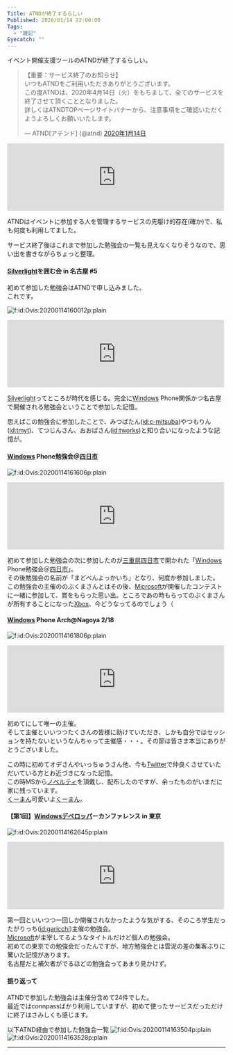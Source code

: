 ```yaml
---
Title: ATNDが終了するらしい
Published: 2020/01/14 22:00:00
Tags:
  - "雑記"
Eyecatch: ""
---
```

<p>イベント開催支援ツールのATNDが終了するらしい。</p>

<p><blockquote class="twitter-tweet" data-lang="ja"><p lang="ja" dir="ltr">【重要：サービス終了のお知らせ】<br>いつもATNDをご利用いただきありがとうございます。<br>この度ATNDは、2020年4月14日（火）をもちまして、全てのサービスを終了させて頂くこととなりました。<br>詳しくはATNDTOPページサイトバナーから、注意事項をご確認いただくようよろしくお願いいたします。</p>&mdash; ATND[アテンド] (@atnd) <a href="https://twitter.com/atnd/status/1216971766209417216?ref_src=twsrc%5Etfw">2020年1月14日</a></blockquote><script async src="https://platform.twitter.com/widgets.js" charset="utf-8"></script></p>

<p><iframe src="https://hatenablog-parts.com/embed?url=https%3A%2F%2Fatnd.org%2F" title="イベント開催支援ツール アテンド : ATND" class="embed-card embed-webcard" scrolling="no" frameborder="0" style="display: block; width: 100%; height: 155px; max-width: 500px; margin: 10px 0px;"></iframe></p>

<p>ATNDはイベントに参加する人を管理するサービスの先駆け的存在(確か)で、私も何度も利用してました。</p>

<p>サービス終了後はこれまで参加した勉強会の一覧も見えなくなりそうなので、思い出を書きながらちょっと整理。</p>

<h4><a class="keyword" href="http://d.hatena.ne.jp/keyword/Silverlight">Silverlight</a>を囲む会 in 名古屋 #5</h4>

<p>初めて参加した勉強会はATNDで申し込みました。<br/>
これです。</p>

<p><span itemscope itemtype="http://schema.org/Photograph"><img src="20200114160012.png" alt="f:id:Ovis:20200114160012p:plain" title="f:id:Ovis:20200114160012p:plain" class="hatena-fotolife" itemprop="image"></span></p>

<p><iframe src="https://hatenablog-parts.com/embed?url=https%3A%2F%2Fatnd.org%2Fevents%2F19746" title="Silverlightを囲む会in名古屋 #5 : ATND" class="embed-card embed-webcard" scrolling="no" frameborder="0" style="display: block; width: 100%; height: 155px; max-width: 500px; margin: 10px 0px;"></iframe></p>

<p><a class="keyword" href="http://d.hatena.ne.jp/keyword/Silverlight">Silverlight</a>ってところが時代を感じる。完全に<a class="keyword" href="http://d.hatena.ne.jp/keyword/Windows">Windows</a> Phone関係かつ名古屋で開催される勉強会ということで参加した記憶。</p>

<p>思えばこの勉強会に参加したことで、みつばたん(<a href="http://blog.hatena.ne.jp/c-mitsuba/">id:c-mitsuba</a>)やつもりん(<a href="http://blog.hatena.ne.jp/tmyt/">id:tmyt</a>)、てつじんさん、おおばさん(<a href="http://blog.hatena.ne.jp/tworks/">id:tworks</a>)と知り合いになったような記憶が。</p>

<h4><a class="keyword" href="http://d.hatena.ne.jp/keyword/Windows">Windows</a> Phone勉強会＠<a class="keyword" href="http://d.hatena.ne.jp/keyword/%BB%CD%C6%FC%BB%D4">四日市</a></h4>

<p><span itemscope itemtype="http://schema.org/Photograph"><img src="20200114161606.png" alt="f:id:Ovis:20200114161606p:plain" title="f:id:Ovis:20200114161606p:plain" class="hatena-fotolife" itemprop="image"></span></p>

<p><iframe src="https://hatenablog-parts.com/embed?url=https%3A%2F%2Fatnd.org%2Fevents%2F21546" title="Windows Phone勉強会＠四日市 : ATND" class="embed-card embed-webcard" scrolling="no" frameborder="0" style="display: block; width: 100%; height: 155px; max-width: 500px; margin: 10px 0px;"></iframe></p>

<p>初めて参加した勉強会の次に参加したのが<a class="keyword" href="http://d.hatena.ne.jp/keyword/%BB%B0%BD%C5%B8%A9">三重県</a><a class="keyword" href="http://d.hatena.ne.jp/keyword/%BB%CD%C6%FC%BB%D4">四日市</a>で開かれた「<a class="keyword" href="http://d.hatena.ne.jp/keyword/Windows">Windows</a> Phone勉強会＠<a class="keyword" href="http://d.hatena.ne.jp/keyword/%BB%CD%C6%FC%BB%D4">四日市</a>」。<br/>
その後勉強会の名前が「まどべんよっかいち」となり、何度か参加しました。<br/>
この勉強会の主催ののぶくまさんとはその後、<a class="keyword" href="http://d.hatena.ne.jp/keyword/Microsoft">Microsoft</a>が開催したコンテストに一緒に参加して、賞をもらった思い出。ところであの時もらってのぶくまさんが所有することになった<a class="keyword" href="http://d.hatena.ne.jp/keyword/Xbox">Xbox</a>、今どうなってるのでしょう（</p>

<h4><a class="keyword" href="http://d.hatena.ne.jp/keyword/Windows">Windows</a> Phone Arch@Nagoya 2/18</h4>

<p><span itemscope itemtype="http://schema.org/Photograph"><img src="20200114161806.png" alt="f:id:Ovis:20200114161806p:plain" title="f:id:Ovis:20200114161806p:plain" class="hatena-fotolife" itemprop="image"></span></p>

<p><iframe src="https://hatenablog-parts.com/embed?url=https%3A%2F%2Fatnd.org%2Fevents%2F22938" title="Windows Phone Arch@Nagoya 2/18 : ATND" class="embed-card embed-webcard" scrolling="no" frameborder="0" style="display: block; width: 100%; height: 155px; max-width: 500px; margin: 10px 0px;"></iframe></p>

<p>初めてにして唯一の主催。<br/>
そして主催といいつつたくさんの皆様に助けていただき、しかも自分ではセッションを持たないというなんちゃって主催感・・・。その節は皆さま本当にありがとうございました。</p>

<p>この時に初めてオデさんやいっちゅうさん他、今も<a class="keyword" href="http://d.hatena.ne.jp/keyword/Twitter">Twitter</a>で仲良くさせていただいている方とお近づきになった記憶。<br/>
この時MSから<a class="keyword" href="http://d.hatena.ne.jp/keyword/%A5%CE%A5%D9%A5%EB%A5%C6%A5%A3">ノベルティ</a>を頂戴し、配布したのですが、余ったものがいまだに家に残っています。<br/>
<a class="keyword" href="http://d.hatena.ne.jp/keyword/%A4%AF%A1%BC%A4%DE%A4%F3">くーまん</a>可愛いよ<a class="keyword" href="http://d.hatena.ne.jp/keyword/%A4%AF%A1%BC%A4%DE%A4%F3">くーまん</a>。</p>

<h4>【第1回】<a class="keyword" href="http://d.hatena.ne.jp/keyword/Windows">Windows</a><a class="keyword" href="http://d.hatena.ne.jp/keyword/%A5%C7%A5%D9%A5%ED%A5%C3%A5%D1">デベロッパ</a>ーカンファレンス in 東京</h4>

<p><span itemscope itemtype="http://schema.org/Photograph"><img src="20200114162645.png" alt="f:id:Ovis:20200114162645p:plain" title="f:id:Ovis:20200114162645p:plain" class="hatena-fotolife" itemprop="image"></span></p>

<p><iframe src="https://hatenablog-parts.com/embed?url=https%3A%2F%2Fatnd.org%2Fevents%2F32054" title="【第1回】Windowsデベロッパーカンファレンス in 東京 : ATND" class="embed-card embed-webcard" scrolling="no" frameborder="0" style="display: block; width: 100%; height: 155px; max-width: 500px; margin: 10px 0px;"></iframe></p>

<p>第一回といいつつ一回しか開催されなかったような気がする、そのころ学生だったがりっち(<a href="http://blog.hatena.ne.jp/garicchi/">id:garicchi</a>)主催の勉強会。<br/>
<a class="keyword" href="http://d.hatena.ne.jp/keyword/Microsoft">Microsoft</a>が主宰してるようなタイトルだけど個人の勉強会。<br/>
初めての東京での勉強会だったんですが、地方勉強会とは雲泥の差の集客ぶりに驚いた記憶があります。<br/>
名古屋だと補欠者がでるほどの勉強会ってあまり見かけず。</p>

<h4>振り返って</h4>

<p>ATNDで参加した勉強会は主催分含めて24件でした。<br/>
最近ではconnpassばかり利用していますが、初めて使ったサービスだっただけに終了はさみしくも感じます。</p>

<p>以下ATND経由で参加した勉強会一覧
<span itemscope itemtype="http://schema.org/Photograph"><img src="20200114163504.png" alt="f:id:Ovis:20200114163504p:plain" title="f:id:Ovis:20200114163504p:plain" class="hatena-fotolife" itemprop="image"></span>
<span itemscope itemtype="http://schema.org/Photograph"><img src="20200114163528.png" alt="f:id:Ovis:20200114163528p:plain" title="f:id:Ovis:20200114163528p:plain" class="hatena-fotolife" itemprop="image"></span></p>

***